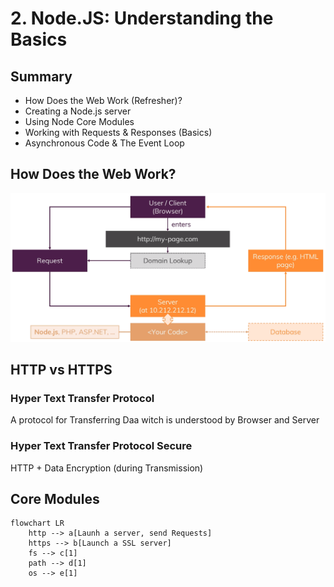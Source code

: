 # 2. Node.JS: Understanding the Basics

## **Summary**
- How Does the Web Work (Refresher)?
- Creating a Node.js server
- Using Node Core Modules
- Working with Requests & Responses (Basics)
- Asynchronous Code & The Event Loop

## How Does the Web Work?
![asdasd](./assets/how_web_works.png)

## **HTTP vs HTTPS**

### **H**yper **T**ext **T**ransfer **P**rotocol 
A protocol for Transferring Daa witch is understood by Browser and Server

### **H**yper **T**ext **T**ransfer **P**rotocol **S**ecure
HTTP + Data Encryption (during Transmission)

## Core Modules
``` mermaid
flowchart LR
    http --> a[Launh a server, send Requests]
    https --> b[Launch a SSL server]
    fs --> c[1]
    path --> d[1]
    os --> e[1]
```

